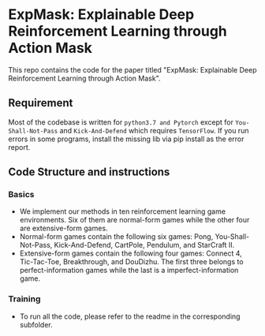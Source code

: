 # ExpMask: Explainable Deep Reinforcement Learning through Action Mask

This repo contains the code for the paper titled "ExpMask: Explainable Deep Reinforcement Learning through Action Mask".

## Requirement
Most of the codebase is written for ```python3.7 and Pytorch``` except for `You-Shall-Not-Pass` and `Kick-And-Defend` which requires `TensorFlow`. If you run errors in some programs, install the missing lib via pip install as the error report. 

## Code Structure and instructions
### Basics
- We implement our methods in ten reinforcement learning game environments. Six of them are normal-form games while the other four are extensive-form games.
- Normal-form games contain the following six games: Pong, You-Shall-Not-Pass, Kick-And-Defend, CartPole, Pendulum, and StarCraft II.
- Extensive-form games contain the following four games: Connect 4, Tic-Tac-Toe, Breakthrough, and DouDizhu. The first three belongs to perfect-information games while the last is a imperfect-information game.

### Training
- To run all the code, please refer to the readme in the corresponding subfolder.
